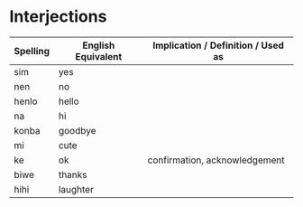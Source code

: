 # Interjections

| Spelling | English Equivalent | Implication / Definition / Used as |
|----------|--------------------|------------------------------------|
| sim | yes |  |
| nen | no |  |
| henlo | hello |  |
| na | hi |  |
| konba | goodbye |  |
| mi | cute |  |
| ke | ok | confirmation, acknowledgement |
| biwe | thanks |  |
| hihi | laughter |  |